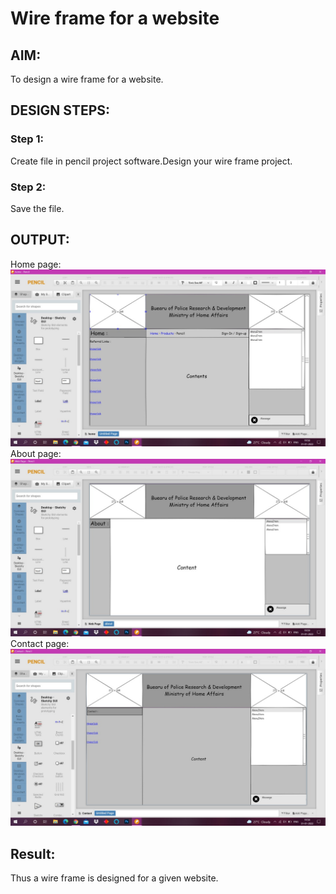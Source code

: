 # Wire frame for a website

## AIM:
To design a wire frame for a website.

## DESIGN STEPS:

### Step 1:
Create file in pencil project software.Design your wire frame project.

### Step 2:
Save the file.

## OUTPUT:
Home page:
![output](home.jpeg)
About page:
![output](about.jpeg)
Contact page:
![output](contact.jpeg)



## Result:
Thus a wire frame is designed for a given website.
